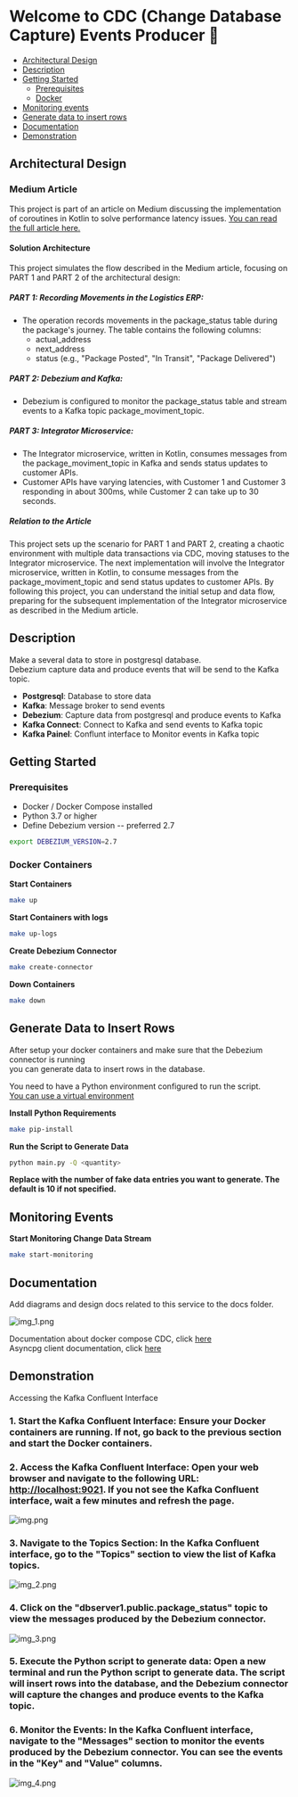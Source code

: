# Welcome to CDC (Change Database Capture) Events Producer 👋

  * [Architectural Design](#architectural-design)
  * [Description](#Description)
  * [Getting Started](#getting-started)
    + [Prerequisites](#prerequisites)
    + [Docker](#docker)
  * [Monitoring events](#monitoring-events)
  * [Generate data to insert rows ](#generate-data-to-insert-rows)
  * [Documentation](#documentation)
  * [Demonstration](#demonstration)





## Architectural Design

### Medium Article
This project is part of an article on Medium discussing the implementation of coroutines in Kotlin to solve performance latency issues. [You can read the full article here.]()

#### Solution Architecture

This project simulates the flow described in the Medium article, focusing on PART 1 and PART 2 of the architectural design:  

##### PART 1: Recording Movements in the Logistics ERP:  

* The operation records movements in the package_status table during the package's journey. The table contains the following columns:
  * actual_address
  * next_address
  * status (e.g., "Package Posted", "In Transit", "Package Delivered")

##### PART 2: Debezium and Kafka:
* Debezium is configured to monitor the package_status table and stream events to a Kafka topic package_moviment_topic.

##### PART 3: Integrator Microservice:
* The Integrator microservice, written in Kotlin, consumes messages from the package_moviment_topic in Kafka and sends status updates to customer APIs.
* Customer APIs have varying latencies, with Customer 1 and Customer 3 responding in about 300ms, while Customer 2 can take up to 30 seconds.

##### Relation to the Article
This project sets up the scenario for PART 1 and PART 2, creating a chaotic environment with multiple data transactions via CDC, moving statuses to the Integrator microservice. The next implementation will involve the Integrator microservice, written in Kotlin, to consume messages from the package_moviment_topic and send status updates to customer APIs.  By following this project, you can understand the initial setup and data flow, preparing for the subsequent implementation of the Integrator microservice as described in the Medium article.

## Description
Make a several data to store in postgresql database. \
Debezium capture data and produce events that will be send to the Kafka topic.

- **Postgresql**: Database to store data
- **Kafka**: Message broker to send events
- **Debezium**: Capture data from postgresql and produce events to Kafka
- **Kafka Connect**: Connect to Kafka and send events to Kafka topic
- **Kafka Painel**: Conflunt interface to Monitor events in Kafka topic

## Getting Started

### Prerequisites

- Docker / Docker Compose installed
- Python 3.7 or higher
- Define Debezium version -- preferred 2.7

```sh
export DEBEZIUM_VERSION=2.7
```

### Docker Containers

**Start Containers**
```sh
make up
```

**Start Containers with logs**
```sh
make up-logs
```

**Create Debezium Connector**
```sh
make create-connector
```

**Down Containers**
```sh
make down
```

## Generate Data to Insert Rows

After setup your docker containers and make sure that the Debezium connector is running \
you can generate data to insert rows in the database.

You need to have a Python environment configured to run the script. \
[You can use a virtual environment ](https://packaging.python.org/en/latest/guides/installing-using-pip-and-virtual-environments/#create-and-use-virtual-environments)

**Install Python Requirements**
```sh
make pip-install
```

**Run the Script to Generate Data**
```sh
python main.py -Q <quantity>
```
**Replace <quantity> with the number of fake data entries you want to generate. 
The default is 10 if not specified.**

## Monitoring Events
**Start Monitoring Change Data Stream**
```sh
make start-monitoring
```

## Documentation
Add diagrams and design docs related to this service to the docs folder.

![img_1.png](data/img_1.png)

Documentation about docker compose CDC, click [here](https://github.com/debezium/debezium-examples) \
Asyncpg client documentation, click [here](https://github.com/MagicStack/asyncpg)

## Demonstration
Accessing the Kafka Confluent Interface
### 1. Start the Kafka Confluent Interface: Ensure your Docker containers are running. If not, go back to the previous section and start the Docker containers.

### 2. Access the Kafka Confluent Interface: Open your web browser and navigate to the following URL: [http://localhost:9021](http://localhost:9021). If you not see the Kafka Confluent interface, wait a few minutes and refresh the page.
![img.png](data/img.png)


### 3. Navigate to the Topics Section: In the Kafka Confluent interface, go to the "Topics" section to view the list of Kafka topics.
![img_2.png](data/img_2.png)


### 4. Click on the "dbserver1.public.package_status" topic to view the messages produced by the Debezium connector.
![img_3.png](data/img_3.png)


### 5. Execute the Python script to generate data: Open a new terminal and run the Python script to generate data. The script will insert rows into the database, and the Debezium connector will capture the changes and produce events to the Kafka topic.
### 6. Monitor the Events: In the Kafka Confluent interface, navigate to the "Messages" section to monitor the events produced by the Debezium connector. You can see the events in the "Key" and "Value" columns.
![img_4.png](data/img_4.png)

